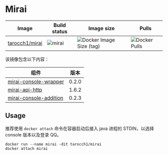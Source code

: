 # Mirai

| **Image**                                                 | **Build status**                                                           | **Image size**                                                                             | **Pulls**                                                           |
| --------------------------------------------------------- | -------------------------------------------------------------------------- | ------------------------------------------------------------------------------------------ | ------------------------------------------------------------------- |
| [tarocch1/mirai](https://hub.docker.com/r/tarocch1/mirai) | ![mirai](https://github.com/Tarocch1/Dockerfile/workflows/mirai/badge.svg) | ![Docker Image Size (tag)](https://img.shields.io/docker/image-size/tarocch1/mirai/latest) | ![Docker Pulls](https://img.shields.io/docker/pulls/tarocch1/mirai) |

该镜像包含以下内容：

| 组件                                                                      | 版本  |
| ------------------------------------------------------------------------- | ----- |
| [mirai-console-wrapper](https://github.com/mamoe/mirai-console)           | 0.2.0 |
| [mirai-api-http](https://github.com/mamoe/mirai-api-http)                 | 1.6.2 |
| [mirai-console-addition](https://github.com/ryoii/mirai-console-addition) | 0.2.3 |

## Usage

推荐使用 `docker attach` 命令在容器启动后接入 java 进程的 STDIN，以选择 console 版本以及登录 QQ。

```shell
docker run --name mirai -dit tarocch1/mirai
docker attach mirai
```
